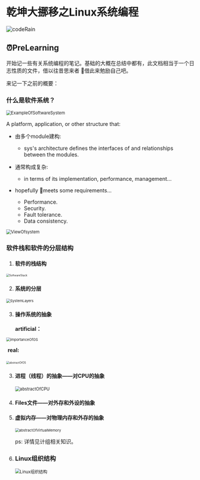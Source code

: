 # 乾坤大挪移之Linux系统编程

![codeRain](..\pictures\codeRain.gif)

## :alarm_clock:PreLearning

开始记一些有关系统编程的笔记。基础的大概在总结中都有，此文档相当于一个日志性质的文件，借以往昔思来者 :full_moon_with_face:借此来勉励自己吧。

来记一下之前的概要：

### 什么是软件系统？

   <img src="..\pictures\ExampleSoftwareSys.jpg" alt="ExampleOfSoftwareSystem" style="zoom:80%;" />

   A platform, application, or other structure that:

   - 由多个module建构:
     - sys's architecture defines the interfaces of and relationships between the modules.

   - 通常构成复杂:
     - in terms of its implementation, performance, management...
   - hopefully :clown_face:meets some requirements...
     - Performance.
     - Security.
     - Fault tolerance.
     - Data consistency.

   

<img src="..\pictures\ViewOfSys.png" alt="ViewOfsystem" style="zoom:80%;" />

### 软件栈和软件的分层结构

1. #### **软件的栈结构**

<img src="..\pictures\SoftwareStack.png" alt="SoftwareStack" style="zoom:50%;float=left" />

2. #### **系统的分层**

<img src="..\pictures\SystemLayers.png" alt="SystemLayers" style="zoom:67%;" />

3. #### **操作系统的抽象**

   **artificial：**

<img src="..\pictures\importanceOfOS.png" alt="importanceOfOS" style="zoom:67%;" />

​	**real:**

​	<img src="..\pictures\abstractOfOS.png" alt="abstractOfOS" style="zoom: 50%;" />

3. #### **进程（线程）的抽象——对CPU的抽象**

   <img src="..\pictures\abstractOfCPU.png" alt="abstractOfCPU" style="zoom:80%;" />

4. #### **Files文件——对外存和外设的抽象**

5. #### **虚拟内存——对物理内存和外存的抽象**

   <img src="..\pictures\abstractOfVirtualMemory.png" alt="abstractOfVirtualMemory" style="zoom:67%;" />

   ps: 详情见计组相关知识。

6. ### **Linux组织结构**

   <img src="..\pictures\Linux组织结构.png" alt="Linux组织结构" style="zoom: 80%;" />